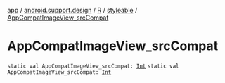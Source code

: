 [app](../../../index.md) / [android.support.design](../../index.md) / [R](../index.md) / [styleable](index.md) / [AppCompatImageView_srcCompat](./-app-compat-image-view_src-compat.md)

# AppCompatImageView_srcCompat

`static val AppCompatImageView_srcCompat: `[`Int`](https://kotlinlang.org/api/latest/jvm/stdlib/kotlin/-int/index.html)
`static val AppCompatImageView_srcCompat: `[`Int`](https://kotlinlang.org/api/latest/jvm/stdlib/kotlin/-int/index.html)